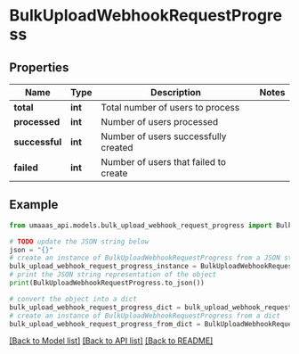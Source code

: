 # BulkUploadWebhookRequestProgress


## Properties

Name | Type | Description | Notes
------------ | ------------- | ------------- | -------------
**total** | **int** | Total number of users to process | 
**processed** | **int** | Number of users processed | 
**successful** | **int** | Number of users successfully created | 
**failed** | **int** | Number of users that failed to create | 

## Example

```python
from umaaas_api.models.bulk_upload_webhook_request_progress import BulkUploadWebhookRequestProgress

# TODO update the JSON string below
json = "{}"
# create an instance of BulkUploadWebhookRequestProgress from a JSON string
bulk_upload_webhook_request_progress_instance = BulkUploadWebhookRequestProgress.from_json(json)
# print the JSON string representation of the object
print(BulkUploadWebhookRequestProgress.to_json())

# convert the object into a dict
bulk_upload_webhook_request_progress_dict = bulk_upload_webhook_request_progress_instance.to_dict()
# create an instance of BulkUploadWebhookRequestProgress from a dict
bulk_upload_webhook_request_progress_from_dict = BulkUploadWebhookRequestProgress.from_dict(bulk_upload_webhook_request_progress_dict)
```
[[Back to Model list]](../README.md#documentation-for-models) [[Back to API list]](../README.md#documentation-for-api-endpoints) [[Back to README]](../README.md)


